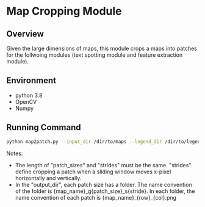 # Map Cropping Module
## Overview
Given the large dimensions of maps, this module crops a maps into patches for the follwoing modules (text spotting module and feature extraction module).

## Environment
- python 3.8
- OpenCV
- Numpy

## Running Command
```sh
python map2patch.py --input_dir /dir/to/maps --legend_dir /dir/to/legend --map_name 'AK_Dillingham' --patch_sizes 256 1000 1024 --strides 500 500 500 --output_dir /output/dir/to/cropped/patches
```
Notes: 
- The length of "patch_sizes" and "strides" must be the same. "strides" define cropping a patch when a sliding window moves x-pixel horizontally and vertically.
- In the "output\_dir", each patch size has a folder. The name convention of the folder is {map_name}\_g{patch\_size}\_s{stride}. In each folder, the name convention of each patch is {map_name}\_{row\}_{col}.png

